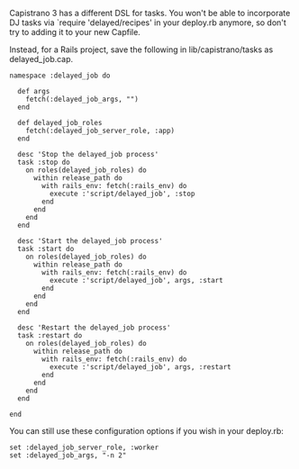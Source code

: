 Capistrano 3 has a different DSL for tasks. You won't be able to incorporate DJ tasks via `require 'delayed/recipes' in your deploy.rb anymore, so don't try to adding it to your new Capfile.

Instead, for a Rails project, save the following in lib/capistrano/tasks as delayed_job.cap.

````
namespace :delayed_job do
 
  def args
    fetch(:delayed_job_args, "")
  end
 
  def delayed_job_roles
    fetch(:delayed_job_server_role, :app)
  end
 
  desc 'Stop the delayed_job process'
  task :stop do
    on roles(delayed_job_roles) do
      within release_path do    
        with rails_env: fetch(:rails_env) do
          execute :'script/delayed_job', :stop
        end
      end
    end
  end
 
  desc 'Start the delayed_job process'
  task :start do
    on roles(delayed_job_roles) do
      within release_path do
        with rails_env: fetch(:rails_env) do
          execute :'script/delayed_job', args, :start
        end
      end
    end
  end
 
  desc 'Restart the delayed_job process'
  task :restart do
    on roles(delayed_job_roles) do
      within release_path do
        with rails_env: fetch(:rails_env) do
          execute :'script/delayed_job', args, :restart
        end
      end
    end
  end
 
end
````

You can still use these configuration options if you wish in your deploy.rb:

````
set :delayed_job_server_role, :worker
set :delayed_job_args, "-n 2"
````

